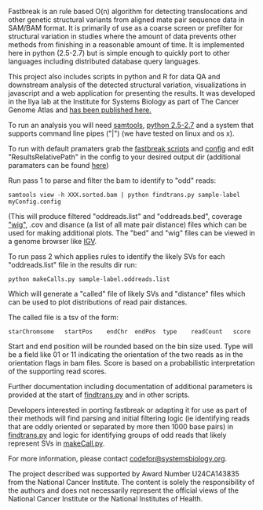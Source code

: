 Fastbreak is an rule based O(n) algorithm for detecting translocations and other genetic structural variants from aligned mate pair sequence data in SAM/BAM format. It is primarily of use as a coarse screen or prefilter for structural variation in studies where the amount of data prevents other methods from finishing in a reasonable amount of time. It is implemented here in python (2.5-2.7) but is simple enough to quickly port to other languages including distributed database query languages.

This project also includes scripts in python and R for data QA and downstream analysis of the detected structural variation, visualizations in javascript and a web application for presenting the results. It was developed in the Ilya lab at the Institute for Systems Biology as part of The Cancer Genome Atlas and [has been published here.](http://www.ncbi.nlm.nih.gov/pmc/articles/PMC3605143/)

To run an analysis you will need [samtools](http://samtools.sourceforge.net/), [python 2.5-2.7](http://www.python.org/) and a system that supports command line pipes ("|") (we have tested on linux and os x).

To run with default pramaters grab the [fastbreak scripts](https://code.google.com/p/fastbreak/source/browse/src/main/python/fastbreak/) and [config](https://code.google.com/p/fastbreak/source/browse/src/main/python/fastbreak/configs/pass1.config)
and edit "ResultsRelativePath" in the config to your desired output dir (additional paramaters can be found [here](https://code.google.com/p/fastbreak/source/browse/src/main/python/fastbreak/findtrans.py#8))

Run pass 1 to parse and filter the bam to identify to "odd" reads:

```
samtools view -h XXX.sorted.bam | python findtrans.py sample-label myConfig.config
```

(This will produce  filtered "oddreads.list" and "oddreads.bed", coverage ["wig"](http://uswest.ensembl.org/info/website/upload/wig.html), .cov and disance (a list of all mate pair distance) files which can be used for making additional plots. The "bed" and "wig" files can be viewed in a genome browser like [IGV](http://www.broadinstitute.org/igv/).

To run pass 2 which applies rules to identify the likely SVs for each "oddreads.list" file in the results dir run:

```
python makeCalls.py sample-label.oddreads.list
```

Which will generate a "called" file of likely SVs and "distance" files which can be used to plot distributions of read pair distances.

The called file is a tsv of the form:
```
starChromsome	startPos	endChr	endPos	type	readCount	score
```
Start and end position will be rounded based on the bin size used.
Type will be a field like 01 or 11 indicating the orientation of the two reads as in the orientation flags in bam files.
Score is based on a probabilistic interpretation of the supporting read scores.

Further documentation including documentation of additional parameters is provided at the start of [findtrans.py](https://code.google.com/p/fastbreak/source/browse/src/main/python/fastbreak/findtrans.py) and in other scripts.

Developers interested in porting fastbreak or adapting it for use as part of their methods will find parsing and initial filtering logic (ie identifying reads that are oddly oriented or separated by more then 1000 base pairs) in [findtrans.py](https://code.google.com/p/fastbreak/source/browse/src/main/python/fastbreak/findtrans.py) and logic for identifying groups of odd reads that likely represent SVs in  [makeCall.py](https://code.google.com/p/fastbreak/source/browse/src/main/python/fastbreak/makeCalls.py).

For more information, please contact [codefor@systemsbiology.org](mailto:codefor@systemsbiology.org).



The project described was supported by Award Number U24CA143835 from the National Cancer Institute. The content is solely the responsibility of the authors and does not necessarily represent the official views of the National Cancer Institute or the National Institutes of Health.